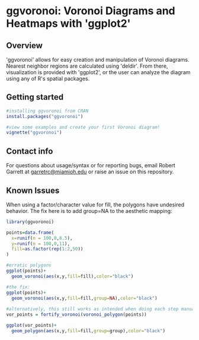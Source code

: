 # ggvoronoi: Voronoi Diagrams and Heatmaps with 'ggplot2'

## Overview

'ggvoronoi' allows for easy creation and manipulation of Voronoi diagrams. Nearest neighbor regions are calculated using 'deldir'. From there, visualization is provided with 'ggplot2', or the user can analyze the diagram using any of R's spatial packages.

## Getting started

```r
#installing ggvoronoi from CRAN
install.packages("ggvoronoi")

#view some examples and create your first Voronoi diagram!
vignette("ggvoronoi")
```

## Contact info

For questions about usage/syntax or for reporting bugs, email Robert Garrett at garretrc@miamioh.edu or raise an issue on this repository. 

## Known Issues

When using a factor/character value for fill, the polygons have undesired behavior. The fix here is to add group=NA to the aesthetic mapping:

```r
library(ggvoronoi)

points=data.frame(
  x=runif(n = 100,0,8.5),
  y=runif(n = 100,0,11),
  fill=as.factor(rep(1:2,50))
)

#erratic polygons
ggplot(points)+
  geom_voronoi(aes(x,y,fill=fill),color="black")

#the fix:
ggplot(points)+
  geom_voronoi(aes(x,y,fill=fill,group=NA),color="black")
  
#alternatively, this still works as intended when doing each step manually:
vor_points = fortify_voronoi(voronoi_polygon(points))

ggplot(vor_points)+
  geom_polygon(aes(x,y,fill=fill,group=group),color="black")
```
